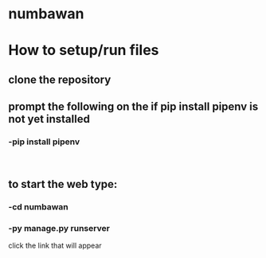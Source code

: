 # numbawan
<h1>How to setup/run files</h1>

<h2>clone the repository</h2>
<h2>prompt the following on the if pip install pipenv is not yet installed</h2>
<h3>-pip install pipenv</h3>
<br>

<h2>to start the web type:</h2>
<h3>-cd numbawan</h3>
<h3>-py manage.py runserver</h3>
<p>click the link that will appear</p>
